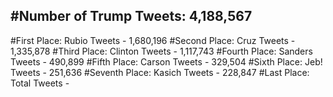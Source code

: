 #Number of Trump Tweets: 4,188,567
---
#First Place: Rubio Tweets - 1,680,196
#Second Place: Cruz Tweets - 1,335,878
#Third Place: Clinton Tweets - 1,117,743
#Fourth Place: Sanders Tweets - 490,899
#Fifth Place: Carson Tweets - 329,504
#Sixth Place: Jeb! Tweets - 251,636
#Seventh Place: Kasich Tweets - 228,847
#Last Place: Total Tweets -  
